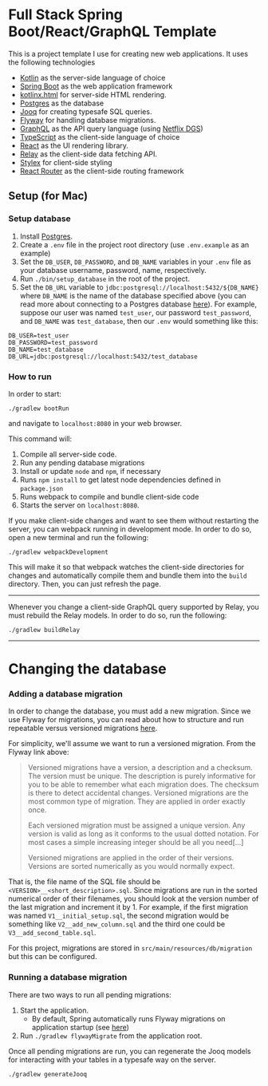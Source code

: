 # Full Stack Spring Boot/React/GraphQL Template

This is a project template I use for creating new web applications. It uses the following technologies
- [Kotlin](https://kotlinlang.org/) as the server-side language of choice
- [Spring Boot](https://spring.io/projects/spring-boot) as the web application framework 
- [kotlinx.html](https://github.com/kotlin/kotlinx.html) for server-side HTML rendering.
- [Postgres](https://www.postgresql.org/) as the database
- [Jooq](https://www.jooq.org/) for creating typesafe SQL queries.
- [Flyway](https://flywaydb.org/) for handling database migrations.
- [GraphQL](https://graphql.org/) as the API query language (using [Netflix DGS](https://netflix.github.io/dgs/))
- [TypeScript](https://www.typescriptlang.org/) as the client-side language of choice
- [React](https://react.dev/) as the UI rendering library.
- [Relay](https://relay.dev/) as the client-side data fetching API.
- [Stylex](https://stylexjs.com/docs/learn/) for client-side styling
- [React Router](https://reactrouter.com/en/main) as the client-side routing framework

## Setup (for Mac)

### Setup database

1) Install [Postgres](https://www.postgresql.org/download/).
2) Create a `.env` file in the project root directory (use `.env.example` as an example)
3) Set the `DB_USER`, `DB_PASSWORD`, and `DB_NAME` variables in your `.env` file as your database username, password, name, respectively.
4) Run `./bin/setup_database` in the root of the project.
5) Set the `DB_URL` variable to `jdbc:postgresql://localhost:5432/${DB_NAME}` where `DB_NAME` is the name of the database specified above (you can read more about connecting to a Postgres database [here](https://www.postgresql.org/docs/6.4/jdbc19100.htm#:~:text=Defaults%20to%20%22localhost%22.)). For example, suppose our user was named `test_user`, our password `test_password`, and `DB_NAME` was `test_database`, then our `.env` would something like this:
```
DB_USER=test_user
DB_PASSWORD=test_password
DB_NAME=test_database
DB_URL=jdbc:postgresql://localhost:5432/test_database
```

### How to run
In order to start:
```
./gradlew bootRun
```
and navigate to `localhost:8080` in your web browser. 

This command will: 
1. Compile all server-side code.
2. Run any pending database migrations
3. Install or update `node` and `npm`, if necessary
4. Runs `npm install` to get latest node dependencies defined in `package.json`
5. Runs webpack to compile and bundle client-side code
6. Starts the server on `localhost:8080`.

If you make client-side changes and want to see them without restarting the server, you can webpack running in development mode. In order to do so, open a new terminal and run the following:
```
./gradlew webpackDevelopment
```
This will make it so that webpack watches the client-side directories for changes and automatically compile them and bundle them into the `build` directory. Then, you can just refresh the page.

---
Whenever you change a client-side GraphQL query supported by Relay, you must rebuild the Relay models. In order to do so, run the following: 

```
./gradlew buildRelay
```
---
# Changing the database
### Adding a database migration

In order to change the database, you must add a new migration. Since we use Flyway for migrations, you can read about how to structure and run repeatable versus versioned migrations [here](https://documentation.red-gate.com/flyway/flyway-cli-and-api/concepts/migrations). 

For simplicity, we'll assume we want to run a versioned migration. From the Flyway link above:

> Versioned migrations have a version, a description and a checksum. The version must be unique. The description is purely informative for you to be able to remember what each migration does. The checksum is there to detect accidental changes. Versioned migrations are the most common type of migration. They are applied in order exactly once.
>
> Each versioned migration must be assigned a unique version. Any version is valid as long as it conforms to the usual dotted notation. For most cases a simple increasing integer should be all you need[...]
>
>Versioned migrations are applied in the order of their versions. Versions are sorted numerically as you would normally expect.

That is, the file name of the SQL file should be `<VERSION>__<short_description>.sql`. Since migrations are run in the sorted numerical order of their filenames, you should look at the version number of the last migration and increment it by 1. For example, if the first migration was named `V1__initial_setup.sql`, the second migration would be something like `V2__add_new_column.sql` and the third one could be `V3__add_second_table.sql`. 


For this project, migrations are stored in `src/main/resources/db/migration` but this can be configured.

### Running a database migration
There are two ways to run all pending migrations:

1. Start the application. 
    - By default, Spring automatically runs Flyway migrations on application startup (see [here](https://docs.spring.io/spring-boot/docs/2.0.0.M5/reference/html/howto-database-initialization.html#howto-execute-flyway-database-migrations-on-startup))
2. Run `./gradlew flywayMigrate` from the application root.

Once all pending migrations are run, you can regenerate the Jooq models for interacting with your tables in a typesafe way on the server.
```
./gradlew generateJooq
```